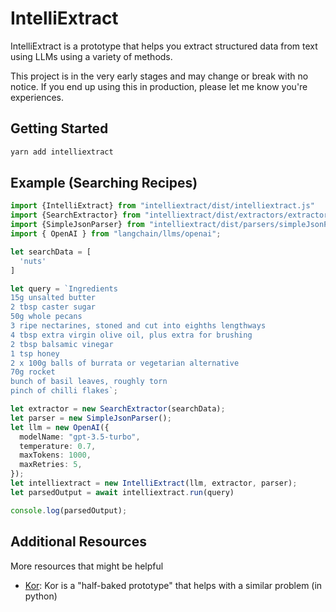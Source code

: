 # IntelliExtract

IntelliExtract is a prototype that helps you extract structured data from text using LLMs using a variety of methods.

This project is in the very early stages and may change or break with no notice. If you end up using this in production, please let me know you're experiences.

## Getting Started

```bash
yarn add intelliextract
```

## Example (Searching Recipes)

```typescript
import {IntelliExtract} from "intelliextract/dist/intelliextract.js"
import {SearchExtractor} from "intelliextract/dist/extractors/extractor.js"
import {SimpleJsonParser} from "intelliextract/dist/parsers/simpleJsonParser.js"
import { OpenAI } from "langchain/llms/openai";

let searchData = [
  'nuts'
]

let query = `Ingredients
15g unsalted butter
2 tbsp caster sugar
50g whole pecans
3 ripe nectarines, stoned and cut into eighths lengthways
4 tbsp extra virgin olive oil, plus extra for brushing
2 tbsp balsamic vinegar
1 tsp honey
2 x 100g balls of burrata or vegetarian alternative
70g rocket
bunch of basil leaves, roughly torn
pinch of chilli flakes`;

let extractor = new SearchExtractor(searchData);
let parser = new SimpleJsonParser();
let llm = new OpenAI({
  modelName: "gpt-3.5-turbo",
  temperature: 0.7,
  maxTokens: 1000,
  maxRetries: 5,
});
let intelliextract = new IntelliExtract(llm, extractor, parser);
let parsedOutput = await intelliextract.run(query)

console.log(parsedOutput);
```

## Additional Resources

More resources that might be helpful

- [Kor](https://eyurtsev.github.io/kor/): Kor is a "half-baked prototype" that helps with a similar problem (in python)